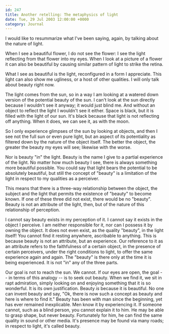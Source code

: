 ```yaml
---
id: 247
title: Another retelling: The metaphysics of light
date: Tue, 29 Jul 2003 12:00:00 +0000
category: Journal
---
```


I would like to resummarize what I've been saying, again, by talking
about the nature of light.

When I see a beautiful flower, I do not see the flower: I see the light
reflecting from that flower into my eyes.  When I look at a picture of a
flower it can also be beautiful by causing similar pattern of light to
strike the retina.

What I see as beautiful is the light, reconfigured in a form I
appreciate.  This light can also show me ugliness, or a host of other
qualities.  I will only talk about beauty right now.

The light comes from the sun, so in a way I am looking at a watered down
version of the potential beauty of the sun.  I can't look at the sun
directly because I wouldn't see it anyway; it would just blind me.  And
without an object to reflect the light I wouldn't see it either.  Space
is black, but it is filled with the light of our sun.  It's black
because that light is not reflecting off anything.  When it does, we can
see it, as with the moon.

So I only experience glimpses of the sun by looking at objects, and then
I see not the full sun or even pure light, but an aspect of its
potentiality as filtered down by the nature of the object itself.  The
better the object, the greater the beauty my eyes will see; likewise
with the worse.

Nor is beauty "in" the light.  Beauty is the name I give to a partial
experience of the light.  No matter how much beauty I see, there is
always something more beautiful possible.  You could say that light
bears the potential to be absolutely beautiful, but still the concept of
"beauty" is a limitation of the light in respect to my qualities as a
perceiver.

This means that there is a three-way relationship between the object,
the subject and the light that permits the existence of "beauty" to
become known.  If one of these three did not exist, there would be no
"beauty".  Beauty is not an attribute of the light, then, but of the
nature of this relationship of perception.

I cannot say beauty exists in my perception of it.  I cannot say it
exists in the object I perceive.  I am neither responsible for it, nor
can I possess it by owning the object.  It does not even exist, as the
quality "beauty", in the light itself!  You cannot find it resting
anywhere, ascribable to anything.  This is because beauty is not an
attribute, but an experience.  Our reference to it as an attribute
refers to the faithfulness of a certain object, in the presence of
certain perceivers, under the right conditions to light, to offer the
same experience again and again.  The "beauty" is there only at the time
it is being experienced.  It is not "in" any of the three parts.

Our goal is not to reach the sun.  We cannot.  If our eyes are open, the
goal -- in terms of this analogy -- is to seek out beauty.  When we find
it, we sit in rapt admiration, simply looking on and enjoying something
that it is so wonderful.  It is its own justification.  Beauty *is*
because it is beautiful.  No one can invent beauty and say, "Ok, there
is now such a concept as beauty and here is where to find it."  Beauty
has been with man since the beginning, yet has ever remained
inexplicable.  Men know it by experiencing it.  If someone cannot, such
as a blind person, you cannot explain it to him.  He may be able to
grasp shape, but never beauty.  Fortunately for him, he can find the
same quality in sound or other media.  It's presence may be found via
many roads; in respect to light, it's called beauty.



